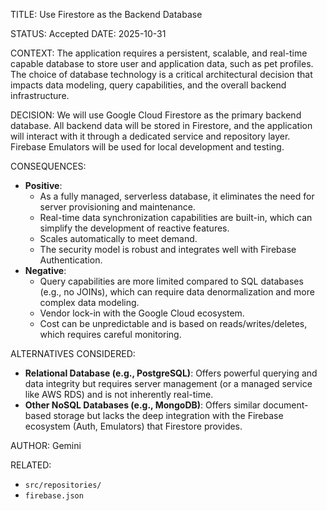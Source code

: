 TITLE: Use Firestore as the Backend Database

STATUS: Accepted
DATE: 2025-10-31

CONTEXT:
The application requires a persistent, scalable, and real-time capable database to store user and application data, such
as pet profiles. The choice of database technology is a critical architectural decision that impacts data modeling,
query capabilities, and the overall backend infrastructure.

DECISION:
We will use Google Cloud Firestore as the primary backend database. All backend data will be stored in Firestore, and
the application will interact with it through a dedicated service and repository layer. Firebase Emulators will be used
for local development and testing.

CONSEQUENCES:

- **Positive**:
  - As a fully managed, serverless database, it eliminates the need for server provisioning and maintenance.
  - Real-time data synchronization capabilities are built-in, which can simplify the development of reactive features.
  - Scales automatically to meet demand.
  - The security model is robust and integrates well with Firebase Authentication.
- **Negative**:
  - Query capabilities are more limited compared to SQL databases (e.g., no JOINs), which can require data
    denormalization and more complex data modeling.
  - Vendor lock-in with the Google Cloud ecosystem.
  - Cost can be unpredictable and is based on reads/writes/deletes, which requires careful monitoring.

ALTERNATIVES CONSIDERED:

- **Relational Database (e.g., PostgreSQL)**: Offers powerful querying and data integrity but requires server
  management (or a managed service like AWS RDS) and is not inherently real-time.
- **Other NoSQL Databases (e.g., MongoDB)**: Offers similar document-based storage but lacks the deep integration with
  the Firebase ecosystem (Auth, Emulators) that Firestore provides.

AUTHOR: Gemini

RELATED:

- `src/repositories/`
- `firebase.json`
